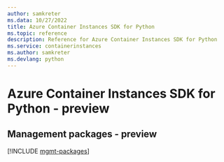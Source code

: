 ```yaml
---
author: samkreter
ms.data: 10/27/2022
title: Azure Container Instances SDK for Python
ms.topic: reference
description: Reference for Azure Container Instances SDK for Python
ms.service: containerinstances
ms.author: samkreter
ms.devlang: python
---
```

# Azure Container Instances SDK for Python - preview

## Management packages - preview
[!INCLUDE [mgmt-packages](container-instances-mgmt-index.md)]